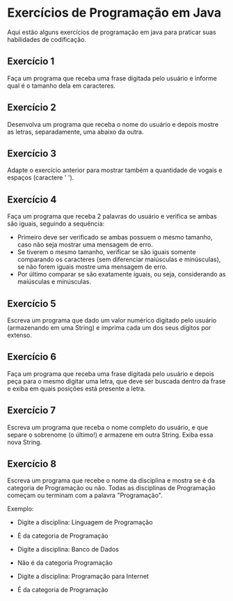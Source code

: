 # Exercícios de Programação em Java

Aqui estão alguns exercícios de programação em java para praticar suas habilidades de codificação.

## Exercício 1

Faça um programa que receba uma frase digitada pelo usuário e informe qual é o tamanho dela em caracteres.

## Exercício 2

Desenvolva um programa que receba o nome do usuário e depois mostre as letras, separadamente, uma abaixo da outra.

## Exercício 3

Adapte o exercício anterior para mostrar também a quantidade de vogais e espaços (caractere ' ').

## Exercício 4

Faça um programa que receba 2 palavras do usuário e verifica se ambas são iguais, seguindo a sequência:
- Primeiro deve ser verificado se ambas possuem o mesmo tamanho, caso não seja mostrar uma mensagem de erro.
- Se tiverem o mesmo tamanho, verificar se são iguais somente comparando os caracteres (sem diferenciar maiúsculas e minúsculas), se não forem iguais mostre uma mensagem de erro.
- Por último comparar se são exatamente iguais, ou seja, considerando as maiúsculas e minúsculas.

## Exercício 5

Escreva um programa que dado um valor numérico digitado pelo usuário (armazenando em uma String) e imprima cada um dos seus dígitos por extenso.

## Exercício 6

Faça um programa que receba uma frase digitada pelo usuário e depois peça para o mesmo digitar uma letra, que deve ser buscada dentro da frase e exiba em quais posições está presente a letra.

## Exercício 7

Escreva um programa que receba o nome completo do usuário, e que separe o sobrenome (o último!) e armazene em outra String. Exiba essa nova String.

## Exercício 8

Escreva um programa que recebe o nome da disciplina e mostra se é da categoria de Programação ou não. Todas as disciplinas de Programação começam ou terminam com a palavra "Programação".

Exemplo:
- Digite a disciplina: Linguagem de Programação
- É da categoria de Programação

- Digite a disciplina: Banco de Dados
- Não é da categoria Programação

- Digite a disciplina: Programação para Internet
- É da categoria de Programação

